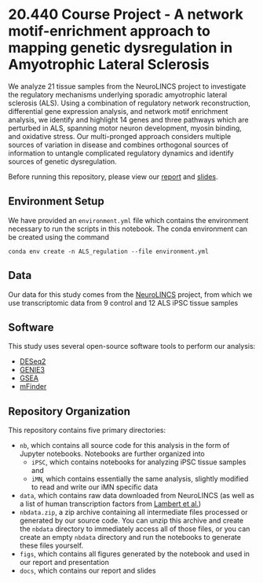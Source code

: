 # 20.440 Course Project - A network motif-enrichment approach to mapping genetic dysregulation in Amyotrophic Lateral Sclerosis

We analyze 21 tissue samples from the NeuroLINCS project to investigate the regulatory mechanisms underlying sporadic amyotrophic lateral sclerosis (ALS). Using a combination of regulatory network reconstruction, differential gene expression analysis, and network motif enrichment analysis, we identify and highlight 14 genes and three pathways which are perturbed in ALS, spanning motor neuron development, myosin binding, and oxidative stress. Our multi-pronged approach considers multiple sources of variation in disease and combines orthogonal sources of information to untangle complicated regulatory dynamics and identify sources of genetic dysregulation.

Before running this repository, please view our [report](https://github.com/samsledje/als_regulation_20440/blob/main/docs/Sledzieski_Kabani_ALS_Final_Report.pdf) and [slides](https://github.com/samsledje/als_regulation_20440/blob/main/docs/Sledzieski_Kabani_ALS_Final_Slides.pdf).

## Environment Setup

We have provided an `environment.yml` file which contains the environment necessary to run the scripts in this notebook. The conda environment can be created using the command

```
conda env create -n ALS_regulation --file environment.yml
```

## Data

Our data for this study comes from the [NeuroLINCS](http://neurolincs.org) project, from which we use transcriptomic data from  9 control and 12 ALS iPSC tissue samples

## Software

This study uses several open-source software tools to perform our analysis:

* [DESeq2](https://bioconductor.org/packages/release/bioc/html/DESeq2.html)
* [GENIE3](https://bioconductor.org/packages/release/bioc/html/GENIE3.html)
* [GSEA](https://www.gsea-msigdb.org)
* [mFinder](https://www.weizmann.ac.il/mcb/UriAlon/download/network-motif-software)

## Repository Organization

This repository contains five primary directories:

* `nb`, which contains all source code for this analysis in the form of Jupyter notebooks. Notebooks are further organized into
  * `iPSC`, which contains notebooks for analyzing iPSC tissue samples and
  * `iMN`, which contains essentially the same analysis, slightly modified to read and write our iMN specific data
* `data`, which contains raw data downloaded from NeuroLINCS (as well as a list of human transcription factors from [Lambert et al.](http://humantfs.ccbr.utoronto.ca))
* `nbdata.zip`, a zip archive containing all intermediate files processed or generated by our source code. You can unzip this archive and create the `nbdata` directory to immediately access all of those files, or you can create an empty `nbdata` directory and run the notebooks to generate these files yourself.
* `figs`, which contains all figures generated by the notebook and used in our report and presentation
* `docs`, which contains our report and slides
